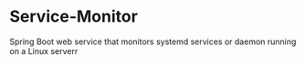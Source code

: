 # Service-Monitor
Spring Boot web service that monitors systemd services or daemon running on a Linux serverr 
